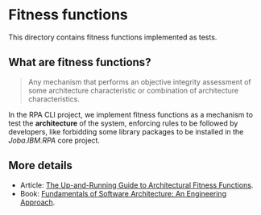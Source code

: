 # Fitness functions
This directory contains fitness functions implemented as tests.

## What are fitness functions?
> Any mechanism that performs an objective integrity assessment of some architecture characteristic or combination of architecture characteristics.

In the RPA CLI project, we implement fitness functions as a mechanism to test the **architecture** of the system, enforcing rules to be followed by developers, like forbidding some library packages to be installed in the *Joba.IBM.RPA* core project.

## More details
- Article: [The Up-and-Running Guide to Architectural Fitness Functions](https://betterprogramming.pub/the-up-and-running-guide-to-architectural-fitness-functions-1621ebe46ea).
- Book: [Fundamentals of Software Architecture: An Engineering Approach](https://www.amazon.com/Fundamentals-Software-Architecture-Comprehensive-Characteristics/dp/1492043451).